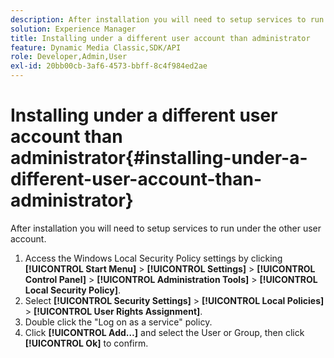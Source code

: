 ```yaml
---
description: After installation you will need to setup services to run under the other user account.
solution: Experience Manager
title: Installing under a different user account than administrator
feature: Dynamic Media Classic,SDK/API
role: Developer,Admin,User
exl-id: 20bb00cb-3af6-4573-bbff-8c4f984ed2ae
---
```

# Installing under a different user account than administrator{#installing-under-a-different-user-account-than-administrator}

After installation you will need to setup services to run under the other user account.

1. Access the Windows Local Security Policy settings by clicking **[!UICONTROL Start Menu]** > **[!UICONTROL Settings]** > **[!UICONTROL Control Panel]** > **[!UICONTROL Administration Tools]** > **[!UICONTROL Local Security Policy]**.
1. Select **[!UICONTROL Security Settings]** > **[!UICONTROL Local Policies]** > **[!UICONTROL User Rights Assignment]**.
1. Double click the "Log on as a service" policy.
1. Click **[!UICONTROL Add…]** and select the User or Group, then click **[!UICONTROL Ok]** to confirm.
